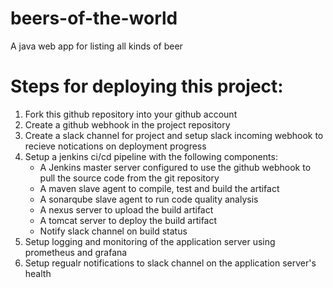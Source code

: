 # beers-of-the-world
A java web app for listing all kinds of beer

Steps for deploying this project:
=================================
1. Fork this github repository into your github account 
2. Create a github webhook in the project repository 
3. Create a slack channel for project and setup slack incoming webhook to recieve notications on deployment progress
4. Setup a jenkins ci/cd pipeline with the following components:
   - A Jenkins master server configured to use the github webhook to pull the source code from the git repository
   - A maven slave agent to compile, test and build the artifact 
   - A sonarqube slave agent to run code quality analysis 
   - A nexus server to upload the build artifact
   - A tomcat server to deploy the build artifact
   - Notify slack channel on build status
5. Setup logging and monitoring of the application server using prometheus and grafana
6. Setup regualr notifications to slack channel on the application server's health 

